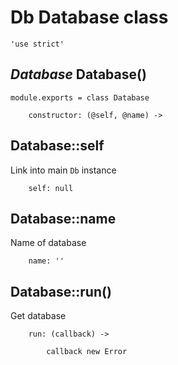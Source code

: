 Db Database class
=================

	'use strict'

*Database* Database()
---------------------

	module.exports = class Database

		constructor: (@self, @name) ->

Database::self
--------------

Link into main `Db` instance

		self: null

Database::name
--------------

Name of database

		name: ''

Database::run()
---------------

Get database

		run: (callback) ->
			
			callback new Error